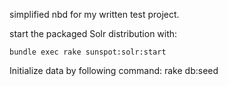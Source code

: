 simplified nbd for my written test project.

start the packaged Solr distribution with:

    bundle exec rake sunspot:solr:start 

Initialize data by following command:
    rake db:seed


